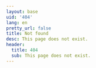 ```yaml
---
layout: base
uid: '404'
lang: en
pretty_url: false
title: Not found
desc: This page does not exist.
header:
  title: 404
  sub: This page does not exist.
---
```

